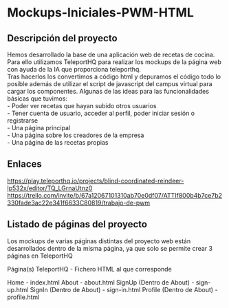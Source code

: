 # Mockups-Iniciales-PWM-HTML

## Descripción del proyecto
Hemos desarrollado la base de una aplicación web de recetas de cocina. Para ello utilizamos TeleportHQ para realizar los mockups de la página web con ayuda de la IA que proporciona teleporthq.  
Tras hacerlos los convertimos a código html y depuramos el código todo lo posible además de utilizar el script de javascript del campus virtual para cargar los componentes.
Algunas de las ideas para las funcionalidades básicas que tuvimos:  
    - Poder ver recetas que hayan subido otros usuarios  
    - Tener cuenta de usuario, acceder al perfil, poder iniciar sesión o registrarse  
    - Una página principal  
    - Una página sobre los creadores de la empresa  
    - Una página de las recetas propias  

## Enlaces
https://play.teleporthq.io/projects/blind-coordinated-reindeer-lp532x/editor/TQ_LGrnaUtnz0  
https://trello.com/invite/b/67a12067101310ab70e0df07/ATTIf800b4b7ce7b2330fade3ac22e341f6633C80819/trabajo-de-pwm  

## Listado de páginas del proyecto
Los mockups de varias páginas distintas del proyecto web están desarrollados dentro de la misma página, ya que solo se permite crear 3 páginas en TeleportHQ

Página(s) TeleportHQ - Fichero HTML al que corresponde

Home - index.html
About - about.html
SignUp (Dentro de About) - sign-up.html
SignIn (Dentro de About) - sign-in.html
Profile (Dentro de About) - profile.html
